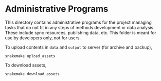 # Administrative Programs
This directory contains administrative programs for the project managing tasks that do not fit in any steps of methods development or data analysis. These include sync resources, publishing data, etc. This folder is meant for use by developers only, not for users.

To upload contents in `data` and `output` to server (for archive and backup),

```
snakemake upload_assets
```

To download assets,

```
snakemake download_assets
```
